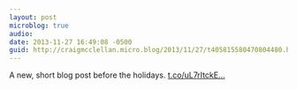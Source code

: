 ```yaml
---
layout: post
microblog: true
audio: 
date: 2013-11-27 16:49:08 -0500
guid: http://craigmcclellan.micro.blog/2013/11/27/t405815580470804480.html
---
```

A new, short blog post before the holidays. [t.co/uL7rItckE...](http://t.co/uL7rItckEC)
